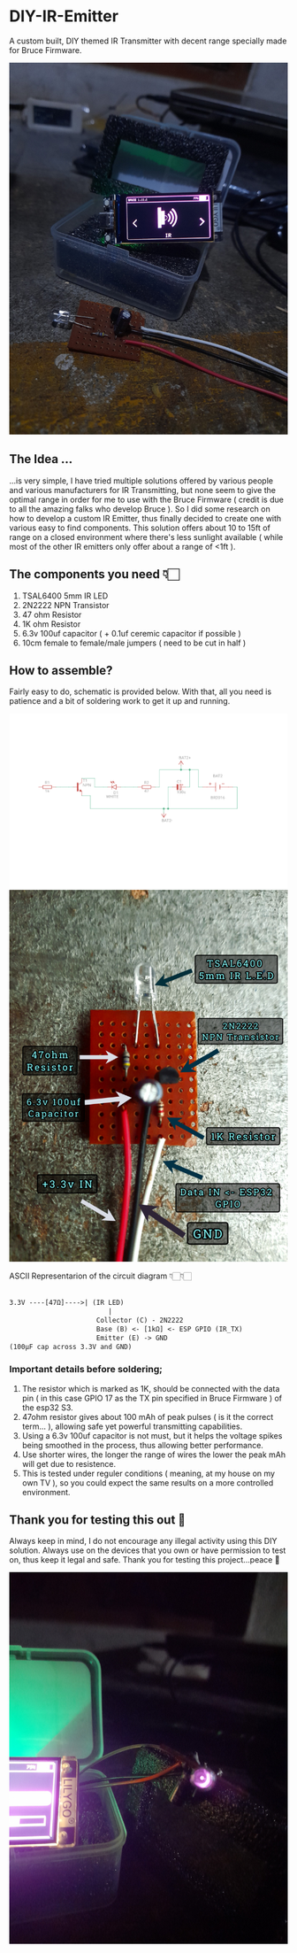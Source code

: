 # DIY-IR-Emitter
A custom built, DIY themed IR Transmitter with decent range specially made for Bruce Firmware.

![BruceIRPreview](https://github.com/manuX28-K/DIY-IR-Emitter/blob/main/DIYirPreview.jpg)


## The Idea ...

...is very simple, I have tried multiple solutions offered by various people and various manufacturers for IR Transmitting, but none seem to give the optimal range in order for me to use with the Bruce Firmware ( credit is due to all the amazing falks who develop Bruce ). So I did some research on how to develop a custom IR Emitter, thus finally decided to create one with various easy to find components. This solution offers about 10 to 15ft of range on a closed environment where there's less sunlight available ( while most of the other IR emitters only offer about a range of <1ft ). 


## The components you need 👇🏻

1. TSAL6400 5mm IR LED
2. 2N2222 NPN Transistor
3. 47 ohm Resistor
4. 1K ohm Resistor
5. 6.3v 100uf capacitor ( + 0.1uf ceremic capacitor if possible )
6. 10cm female to female/male jumpers ( need to be cut in half )

## How to assemble?

Fairly easy to do, schematic is provided below. With that, all you need is patience and a bit of soldering work to get it up and running.

![CircuitDiagram](https://github.com/manuX28-K/DIY-IR-Emitter/blob/main/CircuitDiagram.png)
![CircuitDiagram2](https://github.com/manuX28-K/DIY-IR-Emitter/blob/main/Diagram2.jpg)

ASCII Representarion of the circuit diagram 👇🏻👇🏻
```

3.3V ----[47Ω]---->| (IR LED)
                         |
                      Collector (C) - 2N2222
                      Base (B) <- [1kΩ] <- ESP GPIO (IR_TX)
                      Emitter (E) -> GND
(100µF cap across 3.3V and GND)

```

### Important details before soldering;
1. The resistor which is marked as 1K, should be connected with the data pin ( in this case GPIO 17 as the TX pin specified in Bruce Firmware ) of the esp32 S3.
2. 47ohm resistor gives about 100 mAh of peak pulses ( is it the correct term... ), allowing safe yet powerful transmitting capabilities.
3. Using a 6.3v 100uf capacitor is not must, but it helps the voltage spikes being smoothed in the process, thus allowing better performance.
4. Use shorter wires, the longer the range of wires the lower the peak mAh will get due to resistence.
5. This is tested under reguler conditions ( meaning, at my house on my own TV ), so you could expect the same results on a more controlled environment.

## Thank you for testing this out 🩷

Always keep in mind, I do not encourage any illegal activity using this DIY solution. Always use on the devices that you own or have permission to test on, thus keep it legal and safe. Thank you for testing this project...peace 🫡

![InAction](https://github.com/manuX28-K/DIY-IR-Emitter/blob/main/InAction.jpg)
